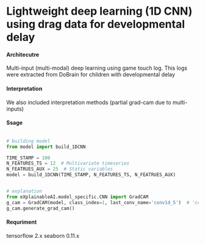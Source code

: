 # Lightweight deep learning (1D CNN) using drag data for developmental delay


#### Architecutre
Multi-input (multi-modal) deep learning using game touch log.
This logs were extracted from DoBrain for children with developmental delay


#### Interpretation
We also included interpretation methods (partial grad-cam due to multi-inputs)



#### Ssage
```python

# building model
from model import build_1DCNN

TIME_STAMP = 100
N_FEATURES_TS = 12  # Multivariate timeseries
N_FEATRUES_AUX = 25  # Static variables
model = build_1DCNN(TIME_STAMP, N_FEATURES_TS, N_FEATRUES_AUX)


# explanation
from eXplainableAI.model_specific.CNN import GradCAM
g_cam = GradCAM(model, class_index=1, last_conv_name='conv1d_5')  # 'conv1d_5': refer to last conv layer
g_cam.generate_grad_cam()

```

#### Requriment
tensorflow 2.x
seaborn 0.11.x
